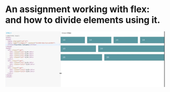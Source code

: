 # An assignment working with flex: and how to divide elements using it.
![alt text](columns-edit.jpg)